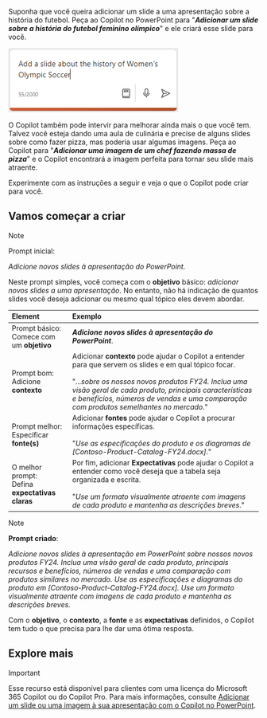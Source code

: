 
Suponha que você queira adicionar um slide a uma apresentação sobre a história do futebol. Peça ao Copilot no PowerPoint para "**_Adicionar um slide sobre a história do futebol feminino olímpico_**" e ele criará esse slide para você.

![Captura de tela da caixa de composição do Copilot no PowerPoint com um prompt inserido.](../media/copilot-add-slides-powerpoint.png)

O Copilot também pode intervir para melhorar ainda mais o que você tem. Talvez você esteja dando uma aula de culinária e precise de alguns slides sobre como fazer pizza, mas poderia usar algumas imagens. Peça ao Copilot para "**_Adicionar uma imagem de um chef fazendo massa de pizza_**" e o Copilot encontrará a imagem perfeita para tornar seu slide mais atraente.

Experimente com as instruções a seguir e veja o que o Copilot pode criar para você.

## Vamos começar a criar

> [!NOTE]
> Prompt inicial:
>
> _Adicione novos slides à apresentação do PowerPoint._

Neste prompt simples, você começa com o **objetivo** básico: _adicionar novos slides a uma apresentação_. No entanto, não há indicação de quantos slides você deseja adicionar ou mesmo qual tópico eles devem abordar.

| Element | Exemplo |
| :------ | :------- |
| Prompt básico: <br>Comece com um **objetivo** | **_Adicione novos slides à apresentação do PowerPoint_**. |
| Prompt bom: <br>Adicione **contexto** | Adicionar **contexto** pode ajudar o Copilot a entender para que servem os slides e em qual tópico focar.<br><br>"..._sobre os nossos novos produtos FY24. Inclua uma visão geral de cada produto, principais características e benefícios, números de vendas e uma comparação com produtos semelhantes no mercado_." |
| Prompt melhor: <br>Especificar **fonte(s)** | Adicionar **fontes** pode ajudar o Copilot a procurar informações específicas.<br><br>"_Use as especificações do produto e os diagramas de [Contoso-Product-Catalog-FY24.docx]_." |
| O melhor prompt: <br>Defina **expectativas claras** | Por fim, adicionar **Expectativas** pode ajudar o Copilot a entender como você deseja que a tabela seja organizada e escrita.<br><br>"_Use um formato visualmente atraente com imagens de cada produto e mantenha as descrições breves_." |

> [!NOTE]
> **Prompt criado**:
>
> _Adicione novos slides à apresentação em PowerPoint sobre nossos novos produtos FY24. Inclua uma visão geral de cada produto, principais recursos e benefícios, números de vendas e uma comparação com produtos similares no mercado. Use as especificações e diagramas do produto em [Contoso-Product-Catalog-FY24.docx]. Use um formato visualmente atraente com imagens de cada produto e mantenha as descrições breves._

Com o **objetivo**, o **contexto**, a **fonte** e as **expectativas** definidos, o Copilot tem tudo o que precisa para lhe dar uma ótima resposta. 

## Explore mais

> [!IMPORTANT]
> Esse recurso está disponível para clientes com uma licença do Microsoft 365 Copilot ou do Copilot Pro. Para mais informações, consulte [Adicionar um slide ou uma imagem à sua apresentação com o Copilot no PowerPoint](https://support.microsoft.com/office/add-a-slide-or-image-to-your-presentation-with-copilot-in-powerpoint-ae906e57-db71-4f46-8ed5-c1e2cebe6a80).